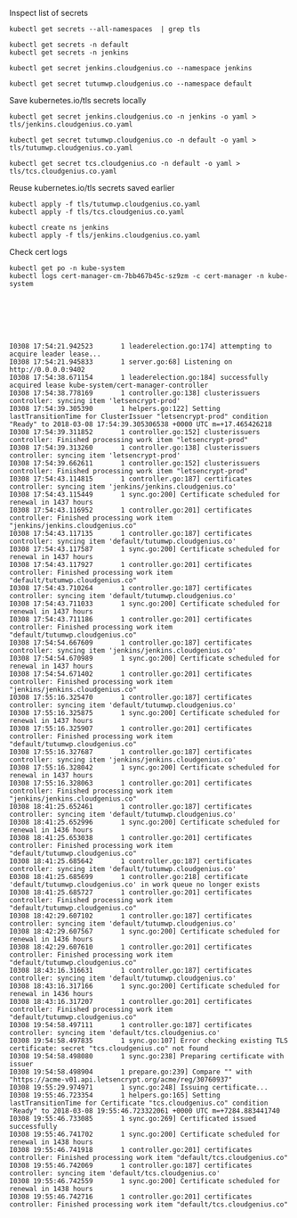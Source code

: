 Inspect list of secrets

    kubectl get secrets --all-namespaces  | grep tls 

    kubectl get secrets -n default
    kubectl get secrets -n jenkins

    kubectl get secret jenkins.cloudgenius.co --namespace jenkins

    kubectl get secret tutumwp.cloudgenius.co --namespace default

Save kubernetes.io/tls secrets locally

    kubectl get secret jenkins.cloudgenius.co -n jenkins -o yaml > tls/jenkins.cloudgenius.co.yaml

    kubectl get secret tutumwp.cloudgenius.co -n default -o yaml > tls/tutumwp.cloudgenius.co.yaml

    kubectl get secret tcs.cloudgenius.co -n default -o yaml > tls/tcs.cloudgenius.co.yaml

Reuse kubernetes.io/tls secrets saved earlier

    kubectl apply -f tls/tutumwp.cloudgenius.co.yaml
    kubectl apply -f tls/tcs.cloudgenius.co.yaml

    kubectl create ns jenkins
    kubectl apply -f tls/jenkins.cloudgenius.co.yaml


Check cert logs

    kubectl get po -n kube-system
    kubectl logs cert-manager-cm-7bb467b45c-sz9zm -c cert-manager -n kube-system







    I0308 17:54:21.942523       1 leaderelection.go:174] attempting to acquire leader lease...
    I0308 17:54:21.945833       1 server.go:68] Listening on http://0.0.0.0:9402
    I0308 17:54:38.671154       1 leaderelection.go:184] successfully acquired lease kube-system/cert-manager-controller
    I0308 17:54:38.778169       1 controller.go:138] clusterissuers controller: syncing item 'letsencrypt-prod'
    I0308 17:54:39.305390       1 helpers.go:122] Setting lastTransitionTime for ClusterIssuer "letsencrypt-prod" condition "Ready" to 2018-03-08 17:54:39.305306538 +0000 UTC m=+17.465426218
    I0308 17:54:39.311852       1 controller.go:152] clusterissuers controller: Finished processing work item "letsencrypt-prod"
    I0308 17:54:39.313260       1 controller.go:138] clusterissuers controller: syncing item 'letsencrypt-prod'
    I0308 17:54:39.662611       1 controller.go:152] clusterissuers controller: Finished processing work item "letsencrypt-prod"
    I0308 17:54:43.114815       1 controller.go:187] certificates controller: syncing item 'jenkins/jenkins.cloudgenius.co'
    I0308 17:54:43.115449       1 sync.go:200] Certificate scheduled for renewal in 1437 hours
    I0308 17:54:43.116952       1 controller.go:201] certificates controller: Finished processing work item "jenkins/jenkins.cloudgenius.co"
    I0308 17:54:43.117135       1 controller.go:187] certificates controller: syncing item 'default/tutumwp.cloudgenius.co'
    I0308 17:54:43.117587       1 sync.go:200] Certificate scheduled for renewal in 1437 hours
    I0308 17:54:43.117927       1 controller.go:201] certificates controller: Finished processing work item "default/tutumwp.cloudgenius.co"
    I0308 17:54:43.710264       1 controller.go:187] certificates controller: syncing item 'default/tutumwp.cloudgenius.co'
    I0308 17:54:43.711033       1 sync.go:200] Certificate scheduled for renewal in 1437 hours
    I0308 17:54:43.711186       1 controller.go:201] certificates controller: Finished processing work item "default/tutumwp.cloudgenius.co"
    I0308 17:54:54.667609       1 controller.go:187] certificates controller: syncing item 'jenkins/jenkins.cloudgenius.co'
    I0308 17:54:54.670989       1 sync.go:200] Certificate scheduled for renewal in 1437 hours
    I0308 17:54:54.671402       1 controller.go:201] certificates controller: Finished processing work item "jenkins/jenkins.cloudgenius.co"
    I0308 17:55:16.325470       1 controller.go:187] certificates controller: syncing item 'default/tutumwp.cloudgenius.co'
    I0308 17:55:16.325875       1 sync.go:200] Certificate scheduled for renewal in 1437 hours
    I0308 17:55:16.325907       1 controller.go:201] certificates controller: Finished processing work item "default/tutumwp.cloudgenius.co"
    I0308 17:55:16.327687       1 controller.go:187] certificates controller: syncing item 'jenkins/jenkins.cloudgenius.co'
    I0308 17:55:16.328042       1 sync.go:200] Certificate scheduled for renewal in 1437 hours
    I0308 17:55:16.328063       1 controller.go:201] certificates controller: Finished processing work item "jenkins/jenkins.cloudgenius.co"
    I0308 18:41:25.652461       1 controller.go:187] certificates controller: syncing item 'default/tutumwp.cloudgenius.co'
    I0308 18:41:25.652996       1 sync.go:200] Certificate scheduled for renewal in 1436 hours
    I0308 18:41:25.653038       1 controller.go:201] certificates controller: Finished processing work item "default/tutumwp.cloudgenius.co"
    I0308 18:41:25.685642       1 controller.go:187] certificates controller: syncing item 'default/tutumwp.cloudgenius.co'
    E0308 18:41:25.685699       1 controller.go:218] certificate 'default/tutumwp.cloudgenius.co' in work queue no longer exists
    I0308 18:41:25.685727       1 controller.go:201] certificates controller: Finished processing work item "default/tutumwp.cloudgenius.co"
    I0308 18:42:29.607102       1 controller.go:187] certificates controller: syncing item 'default/tutumwp.cloudgenius.co'
    I0308 18:42:29.607567       1 sync.go:200] Certificate scheduled for renewal in 1436 hours
    I0308 18:42:29.607610       1 controller.go:201] certificates controller: Finished processing work item "default/tutumwp.cloudgenius.co"
    I0308 18:43:16.316631       1 controller.go:187] certificates controller: syncing item 'default/tutumwp.cloudgenius.co'
    I0308 18:43:16.317166       1 sync.go:200] Certificate scheduled for renewal in 1436 hours
    I0308 18:43:16.317207       1 controller.go:201] certificates controller: Finished processing work item "default/tutumwp.cloudgenius.co"
    I0308 19:54:58.497111       1 controller.go:187] certificates controller: syncing item 'default/tcs.cloudgenius.co'
    I0308 19:54:58.497835       1 sync.go:107] Error checking existing TLS certificate: secret "tcs.cloudgenius.co" not found
    I0308 19:54:58.498080       1 sync.go:238] Preparing certificate with issuer
    I0308 19:54:58.498904       1 prepare.go:239] Compare "" with "https://acme-v01.api.letsencrypt.org/acme/reg/30760937"
    I0308 19:55:29.974971       1 sync.go:248] Issuing certificate...
    I0308 19:55:46.723354       1 helpers.go:165] Setting lastTransitionTime for Certificate "tcs.cloudgenius.co" condition "Ready" to 2018-03-08 19:55:46.723322061 +0000 UTC m=+7284.883441740
    I0308 19:55:46.733085       1 sync.go:269] Certificated issued successfully
    I0308 19:55:46.741702       1 sync.go:200] Certificate scheduled for renewal in 1438 hours
    I0308 19:55:46.741918       1 controller.go:201] certificates controller: Finished processing work item "default/tcs.cloudgenius.co"
    I0308 19:55:46.742069       1 controller.go:187] certificates controller: syncing item 'default/tcs.cloudgenius.co'
    I0308 19:55:46.742559       1 sync.go:200] Certificate scheduled for renewal in 1438 hours
    I0308 19:55:46.742716       1 controller.go:201] certificates controller: Finished processing work item "default/tcs.cloudgenius.co"
